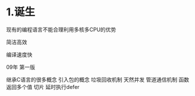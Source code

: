 # 1.诞生
现有的编程语言不能合理利用多核多CPU的优势

简洁高效

编译速度快

09年 第一版

继承C语言的很多概念
引入包的概念
垃圾回收机制
天然并发
管道通信机制
函数返回多个值
切片   延时执行defer

